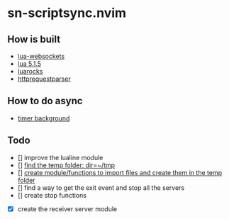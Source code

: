 # sn-scriptsync.nvim

## How is built
- [lua-websockets](https://github.com/lipp/lua-websockets)
- [lua 5.1.5](https://www.lua.org/versions.html#5.1)
- [luarocks](https://github.com/luarocks/luarocks)
- [httprequestparser](https://luarocks.org/modules/yogiverma1991/httprequestparser)


## How to do async
- [timer background](https://stackoverflow.com/questions/68598026/running-async-lua-function-in-neovim)

## Todo
- [] improve the lualine module
- [] [find the temp folder: dir=~/tmp](https://neovim.io/doc/user/recover.html)
- [] [create module/functions to import files and create them in the temp folder](https://neovim.io/doc/user/editing.html)
- [] find a way to get the exit event and stop all the servers
- [] create stop functions
- [x] create the receiver server module
